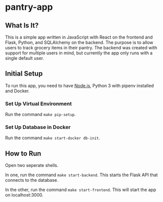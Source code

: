 # pantry-app

## What Is It?
This is a simple app written in JavaScript with React on the frontend and Flask, Python, and SQLAlchemy on the backend.  The purpose is to allow users to track grocery items in their pantry.  The backend was created with support for multiple users in mind, but currently the app only runs with a single default user.

## Initial Setup
To run this app, you need to have [Node.js](https://nodejs.org/en/), Python 3 with pipenv installed and Docker.
### Set Up Virtual Environment
Run the command `make pip-setup`.
### Set Up Database in Docker
Run the command `make start-docker db-init`.

## How to Run
Open two seperate shells.

In one, run the command `make start-backend`.  This starts the Flask API that connects to the database.

In the other, run the command `make start-frontend`.  This will start the app on localhost:3000.
